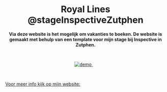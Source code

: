 <h1 align="center">Royal Lines @stageInspectiveZutphen</h1>

<p align="center"><b>Via deze website is het mogelijk om vakanties te boeken. De website is gemaakt met behulp van een template voor mijn stage bij Inspective in Zutphen.</b>
</p>

<br>

<p align="center">
  <a href="https://zeijls.github.io/RoyalLines/">
    <img src="https://img.shields.io/badge/demo-LIVE-brightgreen.svg?style=flat-square" alt="demo">
  </a>
  &nbsp;&nbsp;&nbsp;
</p>

<br>

[Voor meer info kijk op mijn website:](https://www.simonevanzeijl.nl/PDF/stageverslag.pdf)
